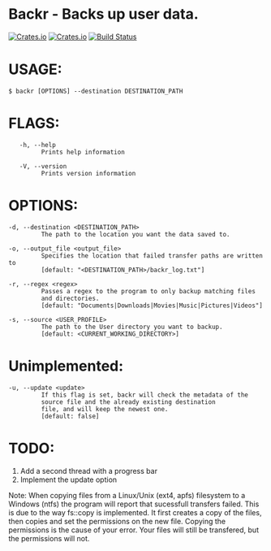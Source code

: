  Backr - Backs up user data.
 ===
[![Crates.io](https://img.shields.io/crates/l/backr.svg)](https://crates.io/crates/backr) [![Crates.io](https://img.shields.io/crates/v/backr.svg)](https://crates.io/crates/backr) [![Build Status](https://travis-ci.org/martinak1/backr.svg?branch=master)](https://travis-ci.org/martinak1/backr)


 USAGE:
 ===

    $ backr [OPTIONS] --destination DESTINATION_PATH

FLAGS:
===

       -h, --help 
             Prints help information 

       -V, --version 
             Prints version information


 OPTIONS:
===
    -d, --destination <DESTINATION_PATH>
             The path to the location you want the data saved to.

    -o, --output_file <output_file>
             Specifies the location that failed transfer paths are written to
             [default: "<DESTINATION_PATH>/backr_log.txt"]

    -r, --regex <regex>
             Passes a regex to the program to only backup matching files
             and directories.
             [default: "Documents|Downloads|Movies|Music|Pictures|Videos"]

    -s, --source <USER_PROFILE>
             The path to the User directory you want to backup.
             [default: <CURRENT_WORKING_DIRECTORY>]

 Unimplemented:
===
    -u, --update <update>
             If this flag is set, backr will check the metadata of the
             source file and the already existing destination
             file, and will keep the newest one.
             [default: false]

 TODO:
===
 1) Add a second thread with a progress bar
 2) Implement the update option


Note: When copying files from a Linux/Unix (ext4, apfs) filesystem to a Windows (ntfs) the program will report that sucessfull transfers failed. This is due to the way fs::copy is implemented. It first creates a copy of the files, then copies and set the permissions on the new file. Copying the permissions is the cause of your error. Your files will still be transfered, but the permissions will not. 
